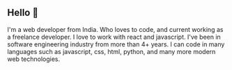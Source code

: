 ## Hello 👋

I'm a web developer from India. Who loves to code, and current working as a freelance developer. I love to work with react and javascript. I've been in software engineering industry from more than 4+ years. I can code in many languages such as javascript, css, html, python, and many more modern web technologies.

